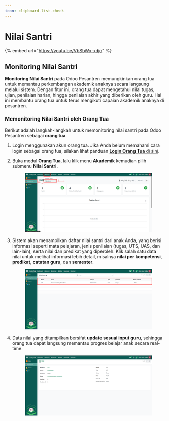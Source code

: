 ```yaml
---
icon: clipboard-list-check
---
```


# Nilai Santri

{% embed url="https://youtu.be/VbSbWx-xdjo" %}

## Monitoring Nilai Santri

**Monitoring Nilai Santri** pada Odoo Pesantren memungkinkan orang tua untuk memantau perkembangan akademik anaknya secara langsung melalui sistem. Dengan fitur ini, orang tua dapat mengetahui nilai tugas, ujian, penilaian harian, hingga penilaian akhir yang diberikan oleh guru. Hal ini membantu orang tua untuk terus mengikuti capaian akademik anaknya di pesantren.

### Memonitoring Nilai Santri oleh Orang Tua

Berikut adalah langkah-langkah untuk memonitoring nilai santri pada Odoo Pesantren sebagai **orang tua**.

1. Login menggunakan akun orang tua. Jika Anda belum memahami cara login sebagai orang tua, silakan lihat panduan [**Login Orang Tua** di sini](../../../setup-and-konfigurasi/panduan-login/login-orang-tua.md).
2.  Buka modul **Orang Tua**, lalu klik menu **Akademik** kemudian pilih submenu **Nilai Santri**.

    <figure><img src="../../../.gitbook/assets/images-563.png" alt=""><figcaption></figcaption></figure>


3.  Sistem akan menampilkan daftar nilai santri dari anak Anda, yang berisi informasi seperti mata pelajaran, jenis penilaian (tugas, UTS, UAS, dan lain-lain), serta nilai dan predikat yang diperoleh. Klik salah satu data nilai untuk melihat informasi lebih detail, misalnya **nilai per kompetensi**, **predikat**, **catatan guru**, dan **semester**.

    <figure><img src="../../../.gitbook/assets/images-564.png" alt=""><figcaption></figcaption></figure>


4.  Data nilai yang ditampilkan bersifat **update sesuai input guru**, sehingga orang tua dapat langsung memantau progres belajar anak secara real-time.

    <figure><img src="../../../.gitbook/assets/images-565.png" alt=""><figcaption></figcaption></figure>

